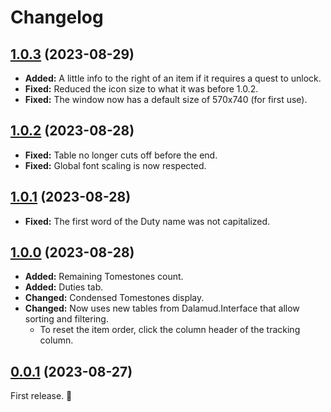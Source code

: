 # Changelog

## [1.0.3] (2023-08-29)

- **Added:** A little info to the right of an item if it requires a quest to unlock.
- **Fixed:** Reduced the icon size to what it was before 1.0.2.
- **Fixed:** The window now has a default size of 570x740 (for first use).

## [1.0.2] (2023-08-28)

- **Fixed:** Table no longer cuts off before the end.
- **Fixed:** Global font scaling is now respected.

## [1.0.1] (2023-08-28)

- **Fixed:** The first word of the Duty name was not capitalized.

## [1.0.0] (2023-08-28)

- **Added:** Remaining Tomestones count.
- **Added:** Duties tab.
- **Changed:** Condensed Tomestones display.
- **Changed:** Now uses new tables from Dalamud.Interface that allow sorting and filtering.
  - To reset the item order, click the column header of the tracking column.

## [0.0.1] (2023-08-27)

First release. 🥳

[Unreleased]: https://github.com/Haselnussbomber/MogMogCheck/compare/main...dev
[1.0.3]: https://github.com/Haselnussbomber/MogMogCheck/compare/v1.0.2...v1.0.3
[1.0.2]: https://github.com/Haselnussbomber/MogMogCheck/compare/v1.0.1...v1.0.2
[1.0.1]: https://github.com/Haselnussbomber/MogMogCheck/compare/v1.0.0...v1.0.1
[1.0.0]: https://github.com/Haselnussbomber/MogMogCheck/compare/v0.0.1...v1.0.0
[0.0.1]: https://github.com/Haselnussbomber/MogMogCheck/commit/9c91ac6
